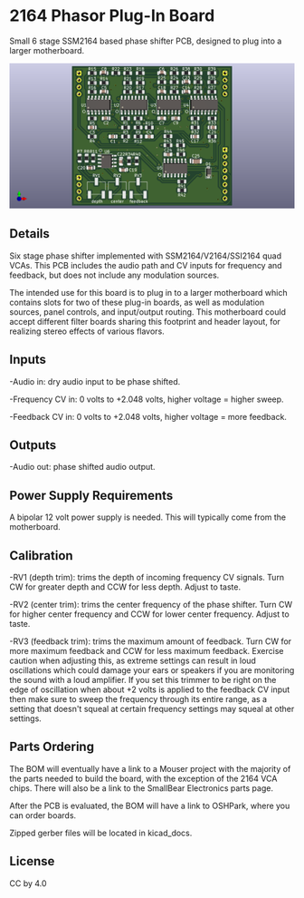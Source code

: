 # 2164 Phasor Plug-In Board

Small 6 stage SSM2164 based phase shifter PCB, designed to plug into a larger motherboard.

![](pics/board_top.png)


## Details

Six stage phase shifter implemented with SSM2164/V2164/SSI2164 quad VCAs. This PCB includes the audio path and CV inputs for frequency and feedback, but does not include any modulation sources.

The intended use for this board is to plug in to a larger motherboard which contains slots for two of these plug-in boards, as well as modulation sources, panel controls, and input/output routing. This motherboard could accept different filter boards sharing this footprint and header layout, for realizing stereo effects of various flavors.


## Inputs

-Audio in: dry audio input to be phase shifted.

-Frequency CV in: 0 volts to +2.048 volts, higher voltage = higher sweep.

-Feedback CV in: 0 volts to +2.048 volts, higher voltage = more feedback.


## Outputs

-Audio out: phase shifted audio output.


## Power Supply Requirements

A bipolar 12 volt power supply is needed. This will typically come from the motherboard.


## Calibration

-RV1 (depth trim): trims the depth of incoming frequency CV signals. Turn CW for greater depth and CCW for less depth. Adjust to taste.

-RV2 (center trim): trims the center frequency of the phase shifter. Turn CW for higher center frequency and CCW for lower center frequency. Adjust to taste.

-RV3 (feedback trim): trims the maximum amount of feedback. Turn CW for more maximum feedback and CCW for less maximum feedback. Exercise caution when adjusting this, as extreme settings can result in loud oscillations which could damage your ears or speakers if you are monitoring the sound with a loud amplifier. If you set this trimmer to be right on the edge of oscillation when about +2 volts is applied to the feedback CV input then make sure to sweep the frequency through its entire range, as a setting that doesn't squeal at certain frequency settings may squeal at other settings.


## Parts Ordering
The BOM will eventually have a link to a Mouser project with the majority of the parts needed to build the board, with the exception of the 2164 VCA chips. There will also be a link to the SmallBear Electronics parts page.

After the PCB is evaluated, the BOM will have a link to OSHPark, where you can order boards.

Zipped gerber files will be located in kicad_docs.


## License
CC by 4.0
